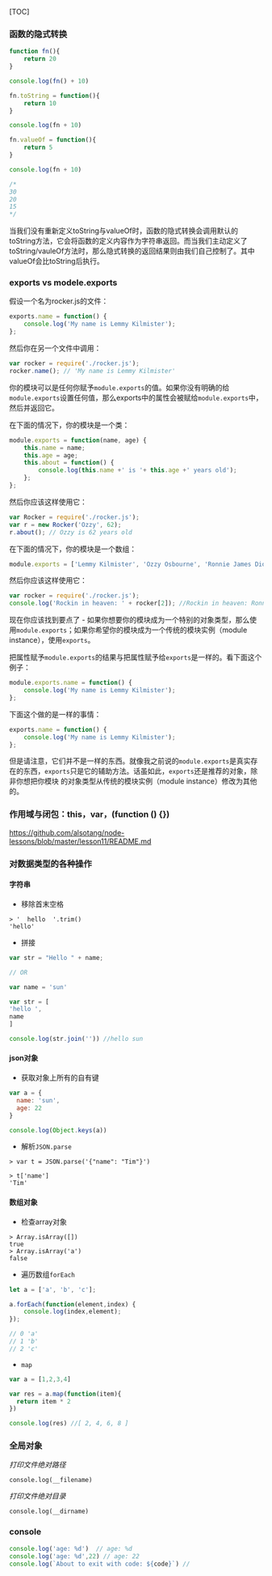 
[TOC]


### 函数的隐式转换

```js
function fn(){
    return 20
}

console.log(fn() + 10)

fn.toString = function(){
    return 10
}

console.log(fn + 10)

fn.valueOf = function(){
    return 5
}

console.log(fn + 10)

/*
30
20
15
*/
```

当我们没有重新定义toString与valueOf时，函数的隐式转换会调用默认的toString方法，它会将函数的定义内容作为字符串返回。而当我们主动定义了toString/vauleOf方法时，那么隐式转换的返回结果则由我们自己控制了。其中valueOf会比toString后执行。

### exports vs modele.exports

假设一个名为rocker.js的文件：

```js
exports.name = function() {
    console.log('My name is Lemmy Kilmister');
};
```

然后你在另一个文件中调用：

```js
var rocker = require('./rocker.js');
rocker.name(); // 'My name is Lemmy Kilmister'
```

你的模块可以是任何你赋予`module.exports`的值。如果你没有明确的给`module.exports`设置任何值，那么exports中的属性会被赋给`module.exports`中，然后并返回它。

在下面的情况下，你的模块是一个类：

```js
module.exports = function(name, age) {
    this.name = name;
    this.age = age;
    this.about = function() {
        console.log(this.name +' is '+ this.age +' years old');
    };
};
```

然后你应该这样使用它：

```js
var Rocker = require('./rocker.js');
var r = new Rocker('Ozzy', 62);
r.about(); // Ozzy is 62 years old
```

在下面的情况下，你的模块是一个数组：

```js
module.exports = ['Lemmy Kilmister', 'Ozzy Osbourne', 'Ronnie James Dio', 'Steven Tyler', 'Mick Jagger'];
```

然后你应该这样使用它：

```js
var rocker = require('./rocker.js');
console.log('Rockin in heaven: ' + rocker[2]); //Rockin in heaven: Ronnie James Dio
```

现在你应该找到要点了 - 如果你想要你的模块成为一个特别的对象类型，那么使用`module.exports`；如果你希望你的模块成为一个传统的模块实例（module instance），使用`exports`。


把属性赋予`module.exports`的结果与把属性赋予给`exports`是一样的。看下面这个例子：

```js
module.exports.name = function() {
    console.log('My name is Lemmy Kilmister');
};
```

下面这个做的是一样的事情：

```js
exports.name = function() {
    console.log('My name is Lemmy Kilmister');
};
```

但是请注意，它们并不是一样的东西。就像我之前说的`module.exports`是真实存在的东西，`exports`只是它的辅助方法。话虽如此，`exports`还是推荐的对象，除非你想把你模块 的对象类型从传统的模块实例（module instance）修改为其他的。

### 作用域与闭包：this，var，(function () {})

https://github.com/alsotang/node-lessons/blob/master/lesson11/README.md

### 对数据类型的各种操作

#### 字符串

- 移除首末空格

```
> '  hello  '.trim()
'hello'
```

- 拼接

```js
var str = "Hello " + name; 

// OR 

var name = 'sun'

var str = [
'hello ',
name
]

console.log(str.join('')) //hello sun
```

#### json对象

- 获取对象上所有的自有键

```js
var a = {
  name: 'sun',
  age: 22
}

console.log(Object.keys(a))
```

- 解析`JSON.parse`

```
> var t = JSON.parse('{"name": "Tim"}')

> t['name']
'Tim'
```

#### 数组对象

- 检查array对象

```
> Array.isArray([])
true
> Array.isArray('a')
false
```


- 遍历数组`forEach`

```js
let a = ['a', 'b', 'c'];

a.forEach(function(element,index) {
    console.log(index,element);
});

// 0 'a'
// 1 'b'
// 2 'c'
```

- `map`

```js
var a = [1,2,3,4]

var res = a.map(function(item){
  return item * 2
})

console.log(res) //[ 2, 4, 6, 8 ]
```


### 全局对象

*打印文件绝对路径*

`console.log(__filename)`

*打印文件绝对目录*

`console.log(__dirname)`

### console

```js
console.log('age: %d')  // age: %d
console.log('age: %d',22) // age: 22
console.log(`About to exit with code: ${code}`) //
```

